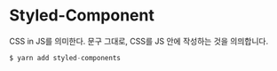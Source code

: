 # Styled-Component

CSS in JS를 의미한다. 문구 그대로, CSS를 JS 안에 작성하는 것을 의믜합니다.

```jsx
$ yarn add styled-components
```
